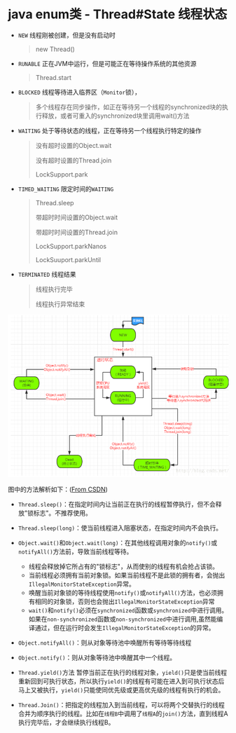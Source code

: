 # java enum类 - Thread#State 线程状态

- `NEW` 线程刚被创建，但是没有启动时
    > new Thread()
- `RUNABLE` 正在JVM中运行，但是可能正在等待操作系统的其他资源
    > Thread.start

- `BLOCKED` 线程等待进入临界区（`Monitor`锁），
    > 多个线程存在同步操作，如正在等待另一个线程的synchronized块的执行释放，或者可重入的synchronized块里调用wait()方法

- `WAITING` 处于等待状态的线程，正在等待另一个线程执行特定的操作
    >没有超时设置的Object.wait
    >
    >没有超时设置的Thread.join
    >
    >LockSupport.park

- `TIMED_WAITING` 限定时间的`WAITING`
    > Thread.sleep
    >
    > 带超时时间设置的Object.wait
    >
    > 带超时时间设置的Thread.join
    >
    > LockSupport.parkNanos
    >
    > LockSuuport.parkUntil
- `TERMINATED` 线程结果
    > 线程执行完毕
    >
    > 线程执行异常结束

![](./img/thread-state.png)

图中的方法解析如下：([From CSDN](https://blog.csdn.net/javazejian/article/details/50878598))

  - `Thread.sleep()`：在指定时间内让当前正在执行的线程暂停执行，但不会释放"锁标志"。不推荐使用。

  - `Thread.sleep(long)`：使当前线程进入阻塞状态，在指定时间内不会执行。 
  
  - `Object.wait()`和`Object.wait(long)`：在其他线程调用对象的`notify()`或`notifyAll()`方法前，导致当前线程等待。
    - 线程会释放掉它所占有的"锁标志"，从而使别的线程有机会抢占该锁。 
    - 当前线程必须拥有当前对象锁。如果当前线程不是此锁的拥有者，会抛出`IllegalMonitorStateException`异常。
    - 唤醒当前对象锁的等待线程使用`notify()`或`notifyAll()`方法，也必须拥有相同的对象锁，否则也会抛出`IllegalMonitorStateException`异常
    - `wait()`和`notify()`必须在`synchronized`函数或`synchronized`中进行调用。如果在`non-synchronized`函数或`non-synchronized`中进行调用,虽然能编译通过，但在运行时会发生`IllegalMonitorStateException`的异常。 

  - `Object.notifyAll()`：则从对象等待池中唤醒所有等待等待线程

  - `Object.notify()`：则从对象等待池中唤醒其中一个线程。

  - `Thread.yield()`方法 暂停当前正在执行的线程对象，`yield()`只是使当前线程重新回到可执行状态，所以执行`yield()`的线程有可能在进入到可执行状态后马上又被执行，`yield()`只能使同优先级或更高优先级的线程有执行的机会。 

  - `Thread.Join()`：把指定的线程加入到当前线程，可以将两个交替执行的线程合并为顺序执行的线程。比如在`线程B`中调用了`线程A`的`join()`方法，直到线程A执行完毕后，才会继续执行线程B。
